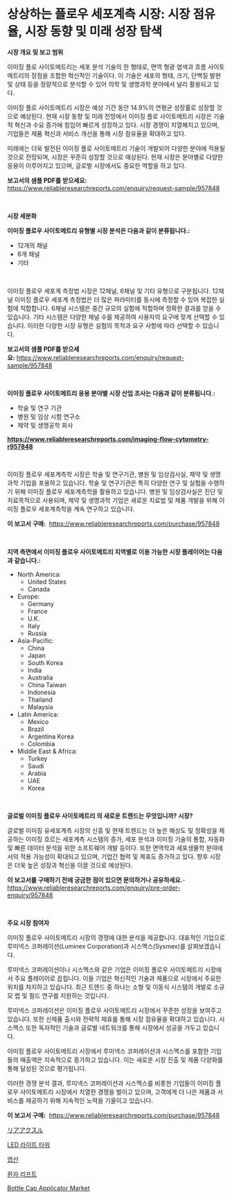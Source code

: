 <p><h1>상상하는 플로우 세포계측 시장: 시장 점유율, 시장 동향 및 미래 성장 탐색</h1></p><p><strong>시장 개요 및 보고 범위</strong></p>
<p><p>이미징 플로 사이토메트리는 세포 분석 기술의 한 형태로, 면역 형광 염색과 흐름 사이토메트리의 장점을 조합한 혁신적인 기술이다. 이 기술은 세포의 형태, 크기, 단백질 발현 및 상태 등을 정량적으로 분석할 수 있어 의학 및 생명과학 분야에서 널리 활용되고 있다.</p><p>이미징 플로 사이토메트리 시장은 예상 기간 동안 14.9%의 연평균 성장률로 성장할 것으로 예상된다. 현재 시장 동향 및 미래 전망에서 이미징 플로 사이토메트리 시장은 기술적 혁신과 수요 증가에 힘입어 빠르게 성장하고 있다. 시장 경쟁이 치열해지고 있으며, 기업들은 제품 혁신과 서비스 개선을 통해 시장 점유율을 확대하고 있다.</p><p>미래에는 더욱 발전된 이미징 플로 사이토메트리 기술이 개발되어 다양한 분야에 적용될 것으로 전망되며, 시장은 꾸준히 성장할 것으로 예상된다. 현재 시장은 분야별로 다양한 응용이 이루어지고 있으며, 글로벌 시장에서도 중요한 역할을 하고 있다.</p></p>
<p><strong>보고서의 샘플 PDF를 받으세요:</strong> <a href="https://www.reliableresearchreports.com/enquiry/request-sample/957848">https://www.reliableresearchreports.com/enquiry/request-sample/957848</a></p>
<p>&nbsp;</p>
<p><strong>시장 세분화</strong></p>
<p><strong>이미징 플로우 사이토메트리 유형별 시장 분석은 다음과 같이 분류됩니다.:</strong></p>
<p><ul><li>12개의 채널</li><li>6개 채널</li><li>기타</li></ul></p>
<p>&nbsp;</p>
<p><p>이미징 플로우 세포계 측정법 시장은 12채널, 6채널 및 기타 유형으로 구분됩니다. 12채널 이미징 플로우 세포계 측정법은 더 많은 파라미터를 동시에 측정할 수 있어 복잡한 실험에 적합합니다. 6채널 시스템은 중간 규모의 실험에 적합하며 정확한 결과를 얻을 수 있습니다. 기타 시스템은 다양한 채널 수를 제공하여 사용자의 요구에 맞게 선택할 수 있습니다. 이러한 다양한 시장 유형은 실험의 목적과 요구 사항에 따라 선택할 수 있습니다.</p></p>
<p><strong>보고서의 샘플 PDF를 받으세요:</strong>&nbsp;<a href="https://www.reliableresearchreports.com/enquiry/request-sample/957848">https://www.reliableresearchreports.com/enquiry/request-sample/957848</a></p>
<p>&nbsp;</p>
<p><strong> 이미징 플로우 사이토메트리 응용 분야별 시장 산업 조사는 다음과 같이 분류됩니다.:</strong></p>
<p><ul><li>학술 및 연구 기관</li><li>병원 및 임상 시험 연구소</li><li>제약 및 생명공학 회사</li></ul></p>
<p><strong><a href="https://www.reliableresearchreports.com/imaging-flow-cytometry-r957848">https://www.reliableresearchreports.com/imaging-flow-cytometry-r957848</a></strong></p>
<p>&nbsp;</p>
<p><p>이미징 플로우 세포계측학 시장은 학술 및 연구기관, 병원 및 임상검사실, 제약 및 생명과학 기업을 포용하고 있습니다. 학술 및 연구기관은 특히 다양한 연구 및 실험을 수행하기 위해 이미징 플로우 세포계측학을 활용하고 있습니다. 병원 및 임상검사실은 진단 및 치료목적으로 사용되며, 제약 및 생명과학 기업은 새로운 치료법 및 제품 개발을 위해 이미징 플로우 세포계측학을 계속 연구하고 있습니다.</p></p>
<p><strong>이 보고서 구매:</strong>&nbsp; <a href="https://www.reliableresearchreports.com/purchase/957848">https://www.reliableresearchreports.com/purchase/957848</a></p>
<p>&nbsp;</p>
<p><strong>지역 측면에서 이미징 플로우 사이토메트리 지역별로 이용 가능한 시장 플레이어는 다음과 같습니다.:</strong></p>
<p><ul>
    <li>
        North America:
        <ul>
            <li>United States</li>
            <li>Canada</li>
        </ul>
    </li>
    <li>
        Europe:
        <ul>
            <li>Germany</li>
            <li>France</li>
            <li>U.K.</li>
            <li>Italy</li>
            <li>Russia</li>
        </ul>
    </li>
    <li>
        Asia-Pacific:
        <ul>
            <li>China</li>
            <li>Japan</li>
            <li>South Korea</li>
            <li>India</li>
            <li>Australia</li>
            <li>China Taiwan</li>
            <li>Indonesia</li>
            <li>Thailand</li>
            <li>Malaysia</li>
        </ul>
    </li>
    <li>
        Latin America:
        <ul>
            <li>Mexico</li>
            <li>Brazil</li>
            <li>Argentina Korea</li>
            <li>Colombia</li>
        </ul>
    </li>
    <li>
        Middle East & Africa:
        <ul>
            <li>Turkey</li>
            <li>Saudi</li>
            <li>Arabia</li>
            <li>UAE</li>
            <li>Korea</li>
        </ul>
    </li>
    </ul></p>
<p>&nbsp;</p>
<p><strong>글로벌 이미징 플로우 사이토메트리 의 새로운 트렌드는 무엇입니까? 시장?</strong></p>
<p><p>글로벌 이미징 유세포계측 시장의 신흥 및 현재 트렌드는 더 높은 해상도 및 정확성을 제공하는 이미징 흐르는 세포계측 시스템의 증가, 세포 분석과 이미징 기술의 통합, 자동화 및 빠른 데이터 분석을 위한 소프트웨어 개발 등이다. 또한 면역학과 세포생물학 분야에서의 적용 가능성이 확대되고 있으며, 기업간 협력 및 제휴도 증가하고 있다. 향후 시장은 더욱 높은 성장과 혁신을 이끌 것으로 예상된다.</p></p>
<p><strong>이 보고서를 구매하기 전에 궁금한 점이 있으면 문의하거나 공유하세요.</strong>- <a href="https://www.reliableresearchreports.com/enquiry/pre-order-enquiry/957848">https://www.reliableresearchreports.com/enquiry/pre-order-enquiry/957848</a></p>
<p>&nbsp;</p>
<p><strong>주요 시장 참여자</strong></p>
<p><p>이미징 플로우 사이토메트리 시장의 경쟁에 대한 분석을 제공합니다. 대표적인 기업으로 루미넥스 코퍼레이션(Luminex Corporation)과 시스멕스(Sysmex)를 살펴보겠습니다.</p><p>루미넥스 코퍼레이션이나 시스멕스와 같은 기업은 이미징 플로우 사이토메트리 시장에서 주요 플레이어로 꼽힙니다. 이들 기업은 혁신적인 기술과 제품으로 시장에서 주요한 위치를 차지하고 있습니다. 최근 트렌드 중 하나는 소형 및 이동식 시스템의 개발로 소규모 랩 및 필드 연구를 지원하는 것입니다.</p><p>루미넥스 코퍼레이션은 이미징 플로우 사이토메트리 시장에서 꾸준한 성장을 보여주고 있습니다. 또한 신제품 출시와 전략적 제휴를 통해 시장 점유율을 확대하고 있습니다. 시스멕스 또한 독자적인 기술과 글로벌 네트워크를 통해 시장에서 성공을 거두고 있습니다.</p><p>이미징 플로우 사이토메트리 시장에서 루미넥스 코퍼레이션과 시스멕스를 포함한 기업들의 매출액은 지속적으로 증가하고 있습니다. 이는 새로운 시장 진출 및 제품 다양화를 통해 달성된 것으로 평가됩니다.</p><p>이러한 경쟁 분석 결과, 루미넥스 코퍼레이션과 시스멕스를 비롯한 기업들이 이미징 플로우 사이토메트리 시장에서 치열한 경쟁을 벌이고 있으며, 고객에게 더 나은 제품과 서비스를 제공하기 위해 지속적인 노력을 기울이고 있습니다.</p></p>
<p><strong>이 보고서 구매:</strong>&nbsp;&nbsp;<a href="https://www.reliableresearchreports.com/purchase/957848">https://www.reliableresearchreports.com/purchase/957848</a></p>
<p><p><a href="https://medium.com/@maureenbiologist34/%E3%83%AA%E3%82%A2%E3%82%A2%E3%82%AF%E3%82%B9%E3%83%AB%E5%B8%82%E5%A0%B4%E3%83%AC%E3%83%9D%E3%83%BC%E3%83%88%E3%81%AF-%E3%81%93%E3%81%AE%E5%B8%82%E5%A0%B4%E3%81%AE%E6%9C%80%E6%96%B0%E3%81%AE%E3%83%88%E3%83%AC%E3%83%B3%E3%83%89%E3%82%84%E6%88%90%E9%95%B7%E6%A9%9F%E4%BC%9A%E3%82%92%E6%98%8E%E3%82%89%E3%81%8B%E3%81%AB%E3%81%97%E3%81%A6%E3%81%84%E3%81%BE%E3%81%99-c700e19c73da">リアアクスル</a></p><p><a href="https://medium.com/@demarcuskuhlman/led-%EB%9D%BC%EC%9D%B4%ED%8A%B8-%ED%83%80%EC%9B%8C-%EC%8B%9C%EC%9E%A5-%EC%A1%B0%EC%82%AC-%EB%B3%B4%EA%B3%A0%EC%84%9C-%EA%B7%B8-%EC%97%AD%EC%82%AC-%EB%B0%8F-2024%EB%85%84%EB%B6%80%ED%84%B0-2031%EB%85%84%EA%B9%8C%EC%A7%80%EC%9D%98-%EC%98%88%EC%B8%A1-fb1e795ba0b0">LED 라이트 타워</a></p><p><a href="https://github.com/bunxhcci35271755/Market-Research-Report-List-1/blob/main/751385224904.md">엽산</a></p><p><a href="https://medium.com/@avramcornescu20221/%ED%99%98%EC%9E%90-%EB%93%A4%EC%96%B4%EC%98%AC%EB%A6%AC%EA%B8%B0-%EC%8B%9C%EC%9E%A5-%EB%B6%84%EC%84%9D-cagr-%EC%8B%9C%EC%9E%A5-%EC%84%B8%EB%B6%84%ED%99%94-%EB%B0%8F-%EA%B8%80%EB%A1%9C%EB%B2%8C-%EC%82%B0%EC%97%85-%EA%B0%9C%EC%9A%94-aa851aa47c9b">환자 리프트</a></p><p><a href="https://github.com/Sherrillcrooksxa8i18ucf2m/Market-Research-Report-List-2/blob/main/bottle-cap-applicator-market.md">Bottle Cap Applicator Market</a></p></p>